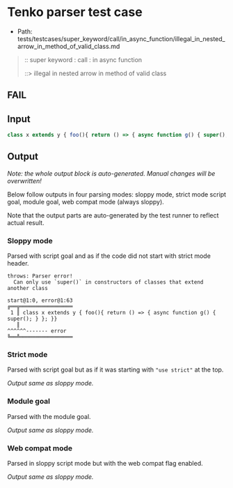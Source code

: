 # Tenko parser test case

- Path: tests/testcases/super_keyword/call/in_async_function/illegal_in_nested_arrow_in_method_of_valid_class.md

> :: super keyword : call : in async function
>
> ::> illegal in nested arrow in method of valid class
## FAIL

## Input


`````js
class x extends y { foo(){ return () => { async function g() { super(); } }; }}
`````

## Output

_Note: the whole output block is auto-generated. Manual changes will be overwritten!_

Below follow outputs in four parsing modes: sloppy mode, strict mode script goal, module goal, web compat mode (always sloppy).

Note that the output parts are auto-generated by the test runner to reflect actual result.

### Sloppy mode

Parsed with script goal and as if the code did not start with strict mode header.

`````
throws: Parser error!
  Can only use `super()` in constructors of classes that extend another class

start@1:0, error@1:63
╔══╦═════════════════
 1 ║ class x extends y { foo(){ return () => { async function g() { super(); } }; }}
   ║                                                                ^^^^^^------- error
╚══╩═════════════════

`````

### Strict mode

Parsed with script goal but as if it was starting with `"use strict"` at the top.

_Output same as sloppy mode._

### Module goal

Parsed with the module goal.

_Output same as sloppy mode._

### Web compat mode

Parsed in sloppy script mode but with the web compat flag enabled.

_Output same as sloppy mode._
